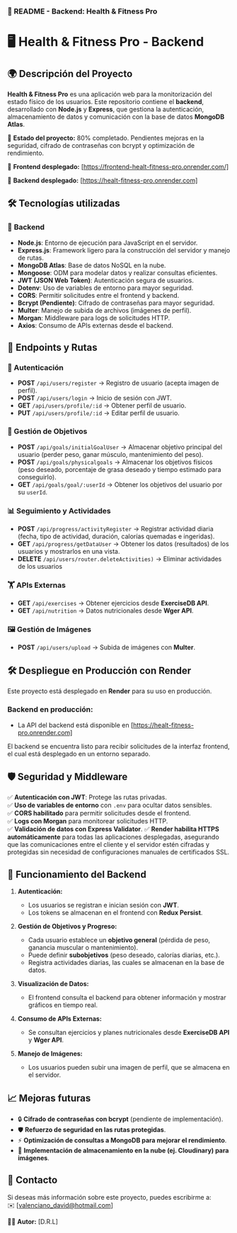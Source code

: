 
### 📄 README - Backend: Health & Fitness Pro

# 🖥️ Health & Fitness Pro - Backend

## 🌍 Descripción del Proyecto

**Health & Fitness Pro** es una aplicación web para la monitorización del estado físico de los usuarios. Este repositorio contiene el **backend**, desarrollado con **Node.js** y **Express**, que gestiona la autenticación, almacenamiento de datos y comunicación con la base de datos **MongoDB Atlas**.

🚀 **Estado del proyecto:** 80% completado. Pendientes mejoras en la seguridad, cifrado de contraseñas con bcrypt y optimización de rendimiento.

🔗 **Frontend desplegado:** [https://frontend-healt-fitness-pro.onrender.com/]

🔗 **Backend desplegado:** [https://healt-fitness-pro.onrender.com]

## 🛠️ Tecnologías utilizadas

### 🚀 **Backend**
- **Node.js**: Entorno de ejecución para JavaScript en el servidor.
- **Express.js**: Framework ligero para la construcción del servidor y manejo de rutas.
- **MongoDB Atlas**: Base de datos NoSQL en la nube.
- **Mongoose**: ODM para modelar datos y realizar consultas eficientes.
- **JWT (JSON Web Token)**: Autenticación segura de usuarios.
- **Dotenv**: Uso de variables de entorno para mayor seguridad.
- **CORS**: Permitir solicitudes entre el frontend y backend.
- **Bcrypt (Pendiente)**: Cifrado de contraseñas para mayor seguridad.
- **Multer**: Manejo de subida de archivos (imágenes de perfil).
- **Morgan**: Middleware para logs de solicitudes HTTP.
- **Axios**: Consumo de APIs externas desde el backend.



## 📌 Endpoints y Rutas

### **🔑 Autenticación**
- **POST** `/api/users/register` → Registro de usuario (acepta imagen de perfil).
- **POST** `/api/users/login` → Inicio de sesión con JWT.
- **GET** `/api/users/profile/:id` → Obtener perfil de usuario.
- **PUT** `/api/users/profile/:id` → Editar perfil de usuario.     

### **🎯 Gestión de Objetivos**
- **POST** `/api/goals/initialGoalUser` → Almacenar objetivo principal del usuario (perder peso, ganar músculo, mantenimiento del peso).
- **POST** `/api/goals/physicalgoals` → Almacenar los objetivos físicos (peso deseado, porcentaje de grasa deseado y tiempo estimado para conseguirlo).
- **GET** `/api/goals/goal/:userId` → Obtener los objetivos del usuario por su `userId`.

### **📊 Seguimiento y Actividades**
- **POST** `/api/progress/activityRegister` → Registrar actividad diaria (fecha, tipo de actividad, duración, calorías quemadas e ingeridas).
- **GET** `/api/progress/getDataUser` → Obtener los datos (resultados) de los usuarios y mostrarlos en una vista.
- **DELETE** `/api/users/router.deleteActivities)` → Eliminar actividades de los usuarios

### **🏋️ APIs Externas**
- **GET** `/api/exercises` → Obtener ejercicios desde **ExerciseDB API**.
- **GET** `/api/nutrition` → Datos nutricionales desde **Wger API**.

### **🖼️ Gestión de Imágenes**
- **POST** `/api/users/upload` → Subida de imágenes con **Multer**.



## 🛠️ Despliegue en Producción con Render

Este proyecto está desplegado en **Render** para su uso en producción.

### Backend en producción:
- La API del backend está disponible en [https://healt-fitness-pro.onrender.com]

El backend se encuentra listo para recibir solicitudes de la interfaz frontend, el cual está desplegado en un entorno separado.

## 🛡️ Seguridad y Middleware

✅ **Autenticación con JWT**: Protege las rutas privadas.  
✅ **Uso de variables de entorno** con `.env` para ocultar datos sensibles.  
✅ **CORS habilitado** para permitir solicitudes desde el frontend.  
✅ **Logs con Morgan** para monitorear solicitudes HTTP.  
✅ **Validación de datos con Express Validator**.
✅ **Render habilita HTTPS automáticamente** para todas las aplicaciones desplegadas, asegurando que las comunicaciones 
     entre el cliente y el servidor estén cifradas y protegidas sin necesidad de configuraciones manuales de certificados SSL.



## 📌 Funcionamiento del Backend

1. **Autenticación:**  
   - Los usuarios se registran e inician sesión con **JWT**.  
   - Los tokens se almacenan en el frontend con **Redux Persist**.  

2. **Gestión de Objetivos y Progreso:**  
   - Cada usuario establece un **objetivo general** (pérdida de peso, ganancia muscular o mantenimiento).  
   - Puede definir **subobjetivos** (peso deseado, calorías diarias, etc.).  
   - Registra actividades diarias, las cuales se almacenan en la base de datos.  

3. **Visualización de Datos:**  
   - El frontend consulta el backend para obtener información y mostrar gráficos en tiempo real.  

4. **Consumo de APIs Externas:**  
   - Se consultan ejercicios y planes nutricionales desde **ExerciseDB API** y **Wger API**.  

5. **Manejo de Imágenes:**  
   - Los usuarios pueden subir una imagen de perfil, que se almacena en el servidor.  



## 📈 Mejoras futuras
- 🔒 **Cifrado de contraseñas con bcrypt** (pendiente de implementación).  
- 🛡️ **Refuerzo de seguridad en las rutas protegidas**.  
- ⚡ **Optimización de consultas a MongoDB para mejorar el rendimiento**.  
- 📂 **Implementación de almacenamiento en la nube (ej. Cloudinary) para imágenes**.  



## 📧 Contacto
Si deseas más información sobre este proyecto, puedes escribirme a:  
✉️ [valenciano_david@hotmail.com] 

👨‍💻 **Autor:** [D.R.L] 



